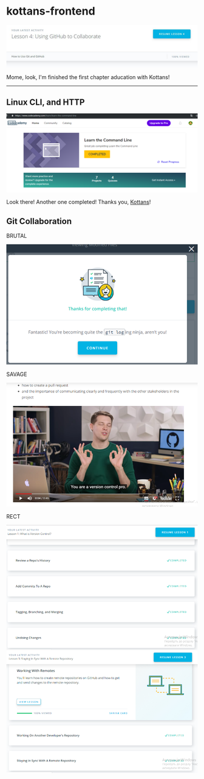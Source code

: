 # kottans-frontend

![complete image](img/done.JPG)

Mome, look, I'm finished the first chapter aducation with Kottans!

-------------------------------------------------------------------------
## Linux CLI, and HTTP

![Linux CLI complete](img/linuxclicomplete.png)

Look there! Another one completed! Thanks you, [Kottans](https://github.com/kottans)!

## Git Collaboration

BRUTAL

![GIT Collaboration ninja](img/ninja.png)

SAVAGE

![GIT Collaboration pro](img/thepro.png)

RECT

![GIT Collaboration final 0](img/capture2.0.png)
![GIT Collaboration final 1](img/capture2.1.png)